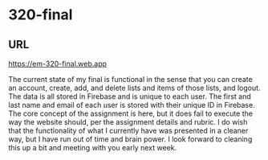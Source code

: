 # 320-final

## URL

https://em-320-final.web.app

The current state of my final is functional in the sense that you can create an account, create, add, and delete lists and items of those lists, and logout. The data is all stored in Firebase and is unique to each user. The first and last name and email of each user is stored with their unique ID in Firebase. The core concept of the assignment is here, but it does fail to execute the way the website should, per the assignment details and rubric. I do wish that the functionality of what I currently have was presented in a cleaner way, but I have run out of time and brain power. I look forward to cleaning this up a bit and meeting with you early next week.
